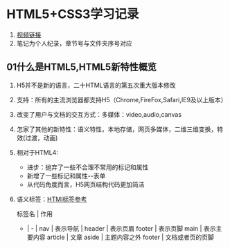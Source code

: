 # HTML5+CSS3学习记录

1. [视频链接](https://www.bilibili.com/video/av53158375)
2. 笔记为个人纪录，章节号与文件夹序号对应

## 01什么是HTML5,HTML5新特性概览

1. H5并不是新的语言，二十HTML语言的第五次重大版本修改
2. 支持：所有的主流浏览器都支持H5（Chrome,FireFox,Safari,IE9及以上版本）
3. 改变了用户与文档的交互方式：多媒体：video,audio,canvas
4. 怎家了其他的新特性：语义特性，本地存储，网页多媒体，二维三维变换，特效(过渡，动画)
5. 相对于HTML4:

    + 进步：抛弃了一些不合理不常用的标记和属性
    + 新增了一些标记和属性--表单
    + 从代码角度而言，H5网页结构代码更加简洁

6. 语义标签：[HTMl标签参考](https://www.w3school.com.cn/tags/index.asp)

    标签名 | 作用
    - | - |
    nav | 表示导航 |
    header | 表示页眉
    footer | 表示页脚
    main | 表示主要内容
    article | 文章
    aside | 主题内容之外
    footer | 文档或者页的页脚



